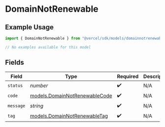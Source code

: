 # DomainNotRenewable

## Example Usage

```typescript
import { DomainNotRenewable } from "@vercel/sdk/models/domainnotrenewable.js";

// No examples available for this model
```

## Fields

| Field                                                                | Type                                                                 | Required                                                             | Description                                                          |
| -------------------------------------------------------------------- | -------------------------------------------------------------------- | -------------------------------------------------------------------- | -------------------------------------------------------------------- |
| `status`                                                             | *number*                                                             | :heavy_check_mark:                                                   | N/A                                                                  |
| `code`                                                               | [models.DomainNotRenewableCode](../models/domainnotrenewablecode.md) | :heavy_check_mark:                                                   | N/A                                                                  |
| `message`                                                            | *string*                                                             | :heavy_check_mark:                                                   | N/A                                                                  |
| `tag`                                                                | [models.DomainNotRenewableTag](../models/domainnotrenewabletag.md)   | :heavy_check_mark:                                                   | N/A                                                                  |